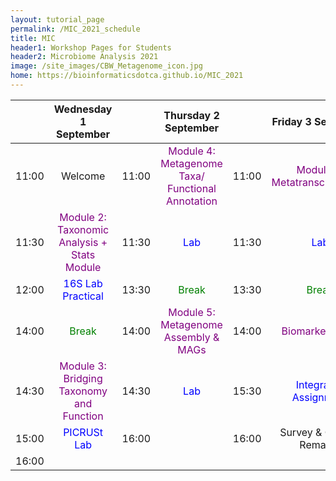 ```yaml
---
layout: tutorial_page
permalink: /MIC_2021_schedule
title: MIC
header1: Workshop Pages for Students
header2: Microbiome Analysis 2021
image: /site_images/CBW_Metagenome_icon.jpg
home: https://bioinformaticsdotca.github.io/MIC_2021
---
```


||**Wednesday 1 September** | | **Thursday 2 September** | | **Friday 3 September** | 
|:---: | :---: | :---: | :---: | :---: | :---: |
|	11:00	|	Welcome	|	11:00	|	<font color="purple">Module 4: Metagenome Taxa/ Functional Annotation</font> 	|	11:00	|	<font color="purple">Module 6: Metatranscriptomics</font> 	|
|	11:30	|	<font color="purple">Module 2: Taxonomic Analysis + Stats Module</font>	|	11:30	|	<font color="blue">Lab</font>	|	11:30	|	<font color="blue">Lab</font>	|
|	12:00	|	<font color="blue">16S Lab Practical</font> 	|	13:30	|	<font color="green">Break</font>	|	13:30	|	<font color="green">Break</font>	|
|	14:00	|	<font color="green">Break</font>	|	14:00	|	<font color="purple">Module 5: Metagenome Assembly & MAGs</font> 	|	14:00	|	<font color="purple">Biomarker Q & A</font> 	|
|	14:30	|	<font color="purple">Module 3: Bridging Taxonomy and Function</font>	|	14:30	|	<font color="blue">Lab</font> 	|	15:30	|	<font color="blue">Integrated Assignment</font> |
|	15:00	|	<font color="blue">PICRUSt Lab </font> 	|	16:00	|		|	16:00	|	Survey & Closing Remarks		|
|	16:00	|		|		|		|	|
